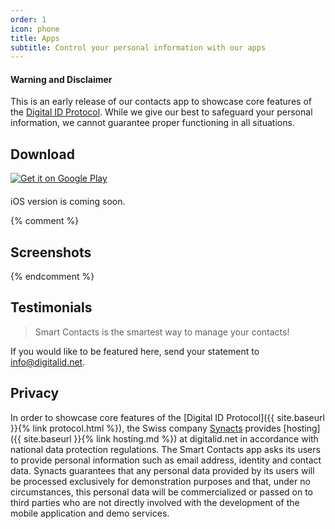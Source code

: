 ```yaml
---
order: 1
icon: phone
title: Apps
subtitle: Control your personal information with our apps
---
```


<div class="alert alert-warning">
    <h4>Warning and Disclaimer</h4>
    <p>This is an early release of our contacts app to showcase core features of the <a href="{{ site.baseurl }}{% link protocol.html %}">Digital ID Protocol</a>. While we give our best to safeguard your personal information, we cannot guarantee proper functioning in all situations.</p>
</div>

## Download

<p><a href="https://play.google.com/store/apps/details?id=net.digitalid.smartcontacts" target="_blank"><img id="appstore-icon" alt="Get it on Google Play" src="https://play.google.com/intl/en_us/badges/images/generic/en_badge_web_generic.png"></a></p>
<p style="margin-top: 20px;">iOS version is coming soon.</p>

{% comment %}
## Screenshots
{% endcomment %}

## Testimonials

> Smart Contacts is the smartest way to manage your contacts!

If you would like to be featured here, send your statement to [info@digitalid.net](mailto:info@digitalid.net).

## Privacy

In order to showcase core features of the [Digital ID Protocol]({{ site.baseurl }}{% link protocol.html %}), the Swiss company [Synacts](https://www.synacts.com) provides [hosting]({{ site.baseurl }}{% link hosting.md %}) at digitalid.net in accordance with national data protection regulations.
The Smart Contacts app asks its users to provide personal information such as email address, identity and contact data.
Synacts guarantees that any personal data provided by its users will be processed exclusively for demonstration purposes and that, under no circumstances, this personal data will be commercialized or passed on to third parties who are not directly involved with the development of the mobile application and demo services.
